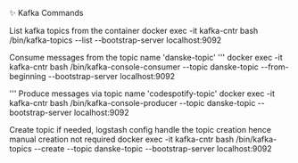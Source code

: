 ✨ Kafka Commands

List kafka topics from the container
docker exec -it kafka-cntr bash /bin/kafka-topics --list --bootstrap-server localhost:9092


Consume messages from the topic name 'danske-topic'
'''
        docker exec -it kafka-cntr bash /bin/kafka-console-consumer --topic danske-topic --from-beginning --bootstrap-server localhost:9092

'''
Produce messages via topic name 'codespotify-topic'
docker exec -it kafka-cntr bash /bin/kafka-console-producer --topic danske-topic --bootstrap-server localhost:9092


Create topic if needed, logstash config handle the topic creation hence manual creation not required
docker exec -it kafka-cntr bash /bin/kafka-topics --create --topic danske-topic --bootstrap-server localhost:9092